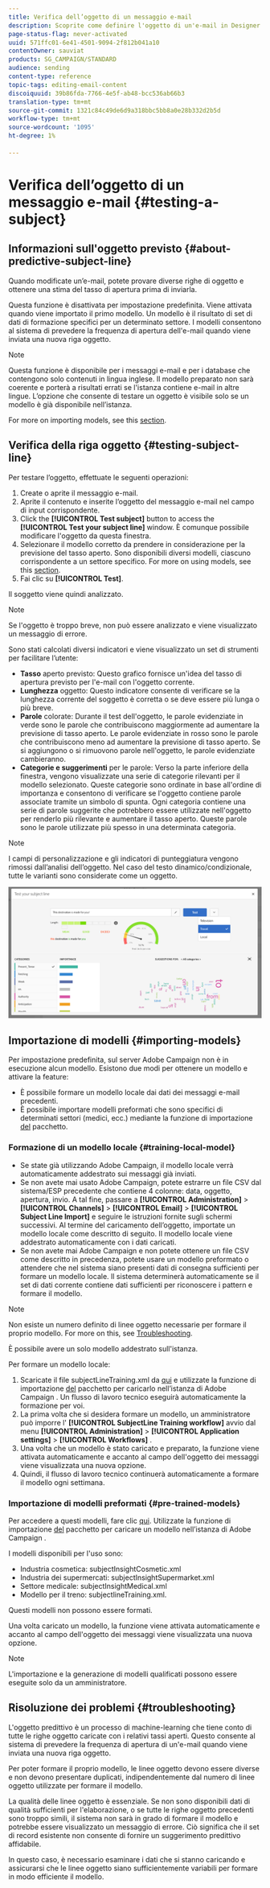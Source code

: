 ```yaml
---
title: Verifica dell’oggetto di un messaggio e-mail
description: Scoprite come definire l'oggetto di un'e-mail in Designer e-mail.
page-status-flag: never-activated
uuid: 571ffc01-6e41-4501-9094-2f812b041a10
contentOwner: sauviat
products: SG_CAMPAIGN/STANDARD
audience: sending
content-type: reference
topic-tags: editing-email-content
discoiquuid: 39b86fda-7766-4e5f-ab48-bcc536ab66b3
translation-type: tm+mt
source-git-commit: 1321c84c49de6d9a318bbc5bb8a0e28b332d2b5d
workflow-type: tm+mt
source-wordcount: '1095'
ht-degree: 1%

---
```


# Verifica dell’oggetto di un messaggio e-mail {#testing-a-subject}


## Informazioni sull&#39;oggetto previsto {#about-predictive-subject-line}

Quando modificate un’e-mail, potete provare diverse righe di oggetto e ottenere una stima del tasso di apertura prima di inviarla.

Questa funzione è disattivata per impostazione predefinita. Viene attivata quando viene importato il primo modello. Un modello è il risultato di set di dati di formazione specifici per un determinato settore. I modelli consentono al sistema di prevedere la frequenza di apertura dell&#39;e-mail quando viene inviata una nuova riga oggetto.

>[!NOTE]
>
>Questa funzione è disponibile per i messaggi e-mail e per i database che contengono solo contenuti in lingua inglese. Il modello preparato non sarà coerente e porterà a risultati errati se l&#39;istanza contiene e-mail in altre lingue. L’opzione che consente di testare un oggetto è visibile solo se un modello è già disponibile nell’istanza.

For more on importing models, see this [section](#importing-models).

## Verifica della riga oggetto {#testing-subject-line}

Per testare l’oggetto, effettuate le seguenti operazioni:

1. Create o aprite il messaggio e-mail.
1. Aprite il contenuto e inserite l’oggetto del messaggio e-mail nel campo di input corrispondente.
1. Click the **[!UICONTROL Test subject]** button to access the **[!UICONTROL Test your subject line]** window. È comunque possibile modificare l&#39;oggetto da questa finestra.
1. Selezionare il modello corretto da prendere in considerazione per la previsione del tasso aperto. Sono disponibili diversi modelli, ciascuno corrispondente a un settore specifico. For more on using models, see this [section](#importing-models).
1. Fai clic su **[!UICONTROL Test]**.

Il soggetto viene quindi analizzato.

>[!NOTE]
>
>Se l&#39;oggetto è troppo breve, non può essere analizzato e viene visualizzato un messaggio di errore.

Sono stati calcolati diversi indicatori e viene visualizzato un set di strumenti per facilitare l’utente:

* **Tasso** aperto previsto: Questo grafico fornisce un&#39;idea del tasso di apertura previsto per l&#39;e-mail con l&#39;oggetto corrente.
* **Lunghezza** oggetto: Questo indicatore consente di verificare se la lunghezza corrente del soggetto è corretta o se deve essere più lunga o più breve.
* **Parole** colorate: Durante il test dell&#39;oggetto, le parole evidenziate in verde sono le parole che contribuiscono maggiormente ad aumentare la previsione di tasso aperto. Le parole evidenziate in rosso sono le parole che contribuiscono meno ad aumentare la previsione di tasso aperto. Se si aggiungono o si rimuovono parole nell&#39;oggetto, le parole evidenziate cambieranno.
* **Categorie e suggerimenti** per le parole: Verso la parte inferiore della finestra, vengono visualizzate una serie di categorie rilevanti per il modello selezionato. Queste categorie sono ordinate in base all&#39;ordine di importanza e consentono di verificare se l&#39;oggetto contiene parole associate tramite un simbolo di spunta. Ogni categoria contiene una serie di parole suggerite che potrebbero essere utilizzate nell&#39;oggetto per renderlo più rilevante e aumentare il tasso aperto. Queste parole sono le parole utilizzate più spesso in una determinata categoria.

>[!NOTE]
>
>I campi di personalizzazione e gli indicatori di punteggiatura vengono rimossi dall’analisi dell’oggetto. Nel caso del testo dinamico/condizionale, tutte le varianti sono considerate come un oggetto.

![](assets/predictive_subject_line_example.png)

## Importazione di modelli {#importing-models}

Per impostazione predefinita, sul server Adobe Campaign  non è in esecuzione alcun modello. Esistono due modi per ottenere un modello e attivare la feature:

* È possibile formare un modello locale dai dati dei messaggi e-mail precedenti.
* È possibile importare modelli preformati che sono specifici di determinati settori (medici, ecc.) mediante la funzione di importazione [del](../../automating/using/managing-packages.md) pacchetto.

### Formazione di un modello locale {#training-local-model}

* Se state già utilizzando  Adobe Campaign, il modello locale verrà automaticamente addestrato sui messaggi già inviati.
* Se non avete mai usato  Adobe Campaign, potete estrarre un file CSV dal sistema/ESP precedente che contiene 4 colonne: data, oggetto, apertura, invio. A tal fine, passare a **[!UICONTROL Administration]** > **[!UICONTROL Channels]** > **[!UICONTROL Email]** > **[!UICONTROL Subject Line Import]** e seguire le istruzioni fornite sugli schermi successivi. Al termine del caricamento dell’oggetto, importate un modello locale come descritto di seguito. Il modello locale viene addestrato automaticamente con i dati caricati.
* Se non avete mai  Adobe Campaign e non potete ottenere un file CSV come descritto in precedenza, potete usare un modello [](#pre-trained-models) preformato o attendere che nel sistema siano presenti dati di consegna sufficienti per formare un modello locale. Il sistema determinerà automaticamente se il set di dati corrente contiene dati sufficienti per riconoscere i pattern e formare il modello.

>[!NOTE]
>
>Non esiste un numero definito di linee oggetto necessarie per formare il proprio modello. For more on this, see [Troubleshooting](#troubleshooting).
>
>È possibile avere un solo modello addestrato sull&#39;istanza.

Per formare un modello locale:
1. Scaricate il file subjectLineTraining.xml da [qui](https://experience.adobe.com/#/downloads/content/software-distribution/en/campaign.html) e utilizzate la funzione di importazione [del](../../automating/using/managing-packages.md) pacchetto per caricarlo nell’istanza di Adobe Campaign . Un flusso di lavoro tecnico eseguirà automaticamente la formazione per voi.
1. La prima volta che si desidera formare un modello, un amministratore può imporre l&#39; **[!UICONTROL SubjectLine Training workflow]** avvio dal menu **[!UICONTROL Administration]** > **[!UICONTROL Application settings]** > **[!UICONTROL Workflows]** .
1. Una volta che un modello è stato caricato e preparato, la funzione viene attivata automaticamente e accanto al campo dell&#39;oggetto dei messaggi viene visualizzata una nuova opzione.
1. Quindi, il flusso di lavoro tecnico continuerà automaticamente a formare il modello ogni settimana.

### Importazione di modelli preformati {#pre-trained-models}

Per accedere a questi modelli, fare clic [qui](https://experience.adobe.com/#/downloads/content/software-distribution/en/campaign.html). Utilizzate la funzione di importazione [del](../../automating/using/managing-packages.md) pacchetto per caricare un modello nell’istanza di Adobe Campaign .

I modelli disponibili per l&#39;uso sono:

* Industria cosmetica: subjectInsightCosmetic.xml
* Industria dei supermercati: subjectInsightSupermarket.xml
* Settore medicale: subjectInsightMedical.xml
* Modello per il treno: subjectlineTraining.xml.

Questi modelli non possono essere formati.

Una volta caricato un modello, la funzione viene attivata automaticamente e accanto al campo dell&#39;oggetto dei messaggi viene visualizzata una nuova opzione.

>[!NOTE]
>
>L&#39;importazione e la generazione di modelli qualificati possono essere eseguite solo da un amministratore.

## Risoluzione dei problemi {#troubleshooting}

L&#39;oggetto predittivo è un processo di machine-learning che tiene conto di tutte le righe oggetto caricate con i relativi tassi aperti. Questo consente al sistema di prevedere la frequenza di apertura di un&#39;e-mail quando viene inviata una nuova riga oggetto.

Per poter formare il proprio modello, le linee oggetto devono essere diverse e non devono presentare duplicati, indipendentemente dal numero di linee oggetto utilizzate per formare il modello.

La qualità delle linee oggetto è essenziale. Se non sono disponibili dati di qualità sufficienti per l&#39;elaborazione, o se tutte le righe oggetto precedenti sono troppo simili, il sistema non sarà in grado di formare il modello e potrebbe essere visualizzato un messaggio di errore. Ciò significa che il set di record esistente non consente di fornire un suggerimento predittivo affidabile.

In questo caso, è necessario esaminare i dati che si stanno caricando e assicurarsi che le linee oggetto siano sufficientemente variabili per formare in modo efficiente il modello.

<!--Some clients have reported this issue: I have had the subject line training workflow running for about a year now.  It has trained on 883 records and I am still seeing the message "The existing dataset is not enough to generate a model."  I do get an error in the workflow every time it runs "XML-110009 Unable to find the element 'runwf' of path '/' (document with schema 'serverConf')".

For this, campaign takes the subject line as training data and tries to come up with significant enough model to predict open rate with 95% confidence.

The 400 subject line number is mention with at least and is only indicative, model generation will also depend on quality of these lines.

It may happen that even 10k subject lines don't lead to model generation if they are too similar.

It means that it can be case that you don't have enough subject lines to generate the model and it is giving this error.

If you are getting an error/warning message, it means that your existing set of records is not enough for the predictive subject module to give a high confidence suggestion.

Adobe recommends reviewing the data you are uploading as the similarity of the subject lines might be the issue.-->
